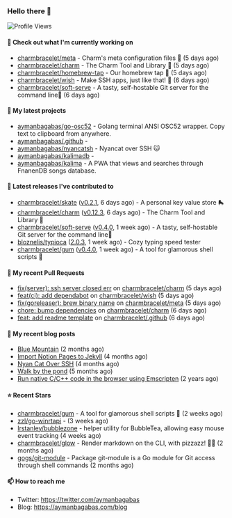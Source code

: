 ### Hello there 👋

![Profile Views](https://komarev.com/ghpvc/?username=aymanbagabas&label=PROFILE+VIEWS)

#### 👷 Check out what I'm currently working on

- [charmbracelet/meta](https://github.com/charmbracelet/meta) - Charm&#39;s meta configuration files 🫥 (5 days ago)
- [charmbracelet/charm](https://github.com/charmbracelet/charm) - The Charm Tool and Library 🌟 (5 days ago)
- [charmbracelet/homebrew-tap](https://github.com/charmbracelet/homebrew-tap) - Our homebrew tap 🍺 (5 days ago)
- [charmbracelet/wish](https://github.com/charmbracelet/wish) - Make SSH apps, just like that! 💫 (6 days ago)
- [charmbracelet/soft-serve](https://github.com/charmbracelet/soft-serve) - A tasty, self-hostable Git server for the command line🍦 (6 days ago)

#### 🌱 My latest projects

- [aymanbagabas/go-osc52](https://github.com/aymanbagabas/go-osc52) - Golang terminal ANSI OSC52 wrapper. Copy text to clipboard from anywhere.
- [aymanbagabas/.github](https://github.com/aymanbagabas/.github) - 
- [aymanbagabas/nyancatsh](https://github.com/aymanbagabas/nyancatsh) - Nyancat over SSH 🐱
- [aymanbagabas/kalimadb](https://github.com/aymanbagabas/kalimadb) - 
- [aymanbagabas/kalima](https://github.com/aymanbagabas/kalima) - A PWA that views and searches through FnanenDB songs database.

#### 🔭 Latest releases I've contributed to

- [charmbracelet/skate](https://github.com/charmbracelet/skate) ([v0.2.1](https://github.com/charmbracelet/skate/releases/tag/v0.2.1), 6 days ago) - A personal key value store 🛼
- [charmbracelet/charm](https://github.com/charmbracelet/charm) ([v0.12.3](https://github.com/charmbracelet/charm/releases/tag/v0.12.3), 6 days ago) - The Charm Tool and Library 🌟
- [charmbracelet/soft-serve](https://github.com/charmbracelet/soft-serve) ([v0.4.0](https://github.com/charmbracelet/soft-serve/releases/tag/v0.4.0), 1 week ago) - A tasty, self-hostable Git server for the command line🍦
- [bloznelis/typioca](https://github.com/bloznelis/typioca) ([2.0.3](https://github.com/bloznelis/typioca/releases/tag/2.0.3), 1 week ago) - Cozy typing speed tester
- [charmbracelet/gum](https://github.com/charmbracelet/gum) ([v0.4.0](https://github.com/charmbracelet/gum/releases/tag/v0.4.0), 1 week ago) - A tool for glamorous shell scripts 🎀

#### 🔨 My recent Pull Requests

- [fix(server): ssh server closed err](https://github.com/charmbracelet/charm/pull/170) on [charmbracelet/charm](https://github.com/charmbracelet/charm) (5 days ago)
- [feat(ci): add dependabot](https://github.com/charmbracelet/wish/pull/61) on [charmbracelet/wish](https://github.com/charmbracelet/wish) (5 days ago)
- [fix(goreleaser): brew binary name](https://github.com/charmbracelet/meta/pull/41) on [charmbracelet/meta](https://github.com/charmbracelet/meta) (5 days ago)
- [chore: bump dependencies](https://github.com/charmbracelet/charm/pull/161) on [charmbracelet/charm](https://github.com/charmbracelet/charm) (6 days ago)
- [feat: add readme template](https://github.com/charmbracelet/.github/pull/1) on [charmbracelet/.github](https://github.com/charmbracelet/.github) (6 days ago)

#### 📜 My recent blog posts

- [Blue Mountain](https://aymanbagabas.com/blog/2022/06/02/blue-mountain.html) (2 months ago)
- [Import Notion Pages to Jekyll](https://aymanbagabas.com/blog/2022/03/29/import-notion-pages-to-jekyll.html) (4 months ago)
- [Nyan Cat Over SSH](https://aymanbagabas.com/blog/2022/03/25/nyan-cat-over-ssh.html) (4 months ago)
- [Walk by the pond](https://aymanbagabas.com/blog/2022/03/10/walk-by-the-pond.html) (5 months ago)
- [Run native C/C&#43;&#43; code in the browser using Emscripten](https://aymanbagabas.com/blog/2020/11/18/run-native-c-c&#43;&#43;-code-in-the-browser-using-emscripten.html) (2 years ago)

#### ⭐ Recent Stars

- [charmbracelet/gum](https://github.com/charmbracelet/gum) - A tool for glamorous shell scripts 🎀 (2 weeks ago)
- [zzl/go-winrtapi](https://github.com/zzl/go-winrtapi) -  (3 weeks ago)
- [lrstanley/bubblezone](https://github.com/lrstanley/bubblezone) - helper utility for BubbleTea, allowing easy mouse event tracking (4 weeks ago)
- [charmbracelet/glow](https://github.com/charmbracelet/glow) - Render markdown on the CLI, with pizzazz! 💅🏻 (2 months ago)
- [gogs/git-module](https://github.com/gogs/git-module) - Package git-module is a Go module for Git access through shell commands (2 months ago)

#### 📫 How to reach me

- Twitter: https://twitter.com/aymanbagabas
- Blog: https://aymanbagabas.com/blog
